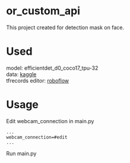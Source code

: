 # or_custom_api
This project created for detection mask on face.
# Used
model: efficientdet_d0_coco17_tpu-32<br />
data: [kaggle](https://www.kaggle.com/datasets/andrewmvd/face-mask-detection)<br />
tfrecords editor: [roboflow](https://app.roboflow.com)
# Usage
Edit webcam_connection in main.py

    ...
    webcam_connection=#edit
    ...
    
Run main.py
